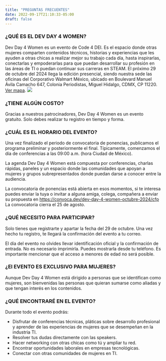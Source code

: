 ```yaml
---
title: "PREGUNTAS FRECUENTES"
date: 2022-09-17T21:10:33-05:00
draft: false
---
```


### ¿QUÉ ES EL DEV DAY 4 WOMEN?

Dev Day 4 Women es un evento de Code 4 DEI. Es el espacio donde otras mujeres comparten contenidos técnicos, historias y experiencias que les ayuden a otras chicas a realizar mejor su trabajo cada día, hasta inspirarlas, conectarlas y empoderarlas para que puedan desarrollar su profesión en las áreas de TI o puedan continuar sus carreras en STEAM. El próximo 29 de octubre del 2024 llega la edición presencial, siendo nuestra sede las oficinas del Corporativo Walmart México, ubicado en Boulevard Manuel Ávila Camacho 647, Colonia Periodistas, Miguel Hidalgo, CDMX, CP 11220. [Ver mapa](https://www.bing.com/maps?osid=1dc34f4a-750d-4fae-b0e2-149b7066bd10&cp=19.445449~-99.220909&lvl=17&pi=0&v=2&sV=2&form=S00027).
<a href="https://www.bing.com/maps?osid=1dc34f4a-750d-4fae-b0e2-149b7066bd10&cp=19.445449~-99.220909&lvl=17&pi=0&v=2&sV=2&form=S00027" target="_blank">
<img src="/images/blog/walmart.png" class="img-fluid mx-auto d-block">
</a>
<br>



### ¿TIENE ALGÚN COSTO?

Gracias a nuestros patrocinadores, Dev Day 4 Women es un evento gratuito. Solo debes realizar tu registro en tiempo y forma.


### ¿CUÁL ES EL HORARIO DEL EVENTO?

Una vez finalizado el periodo de convocatoria de ponencias, publicamos el programa preliminar y posteriormente el final. Típicamente, comenzamos el día de conferencias a las 09:00 a.m. (hora Ciudad de México).

La agenda Dev Day 4 Women está compuesta por conferencias, charlas rápidas, paneles y un espacio donde las comunidades que apoyan a mujeres y grupos subrepresentados donde puedan darse a conocer entre la audiencia.

La convocatoria de ponencias está abierta en esos momentos, si te interesa puedes enviar la tuya o invitar a alguna amiga, colega, compañera a enviar su propuesta en https://convoca.dev/dev-day-4-women-octubre-2024/cfp La convocatoria cierra el 25 de agosto.


### ¿QUÉ NECESITO PARA PARTICIPAR?

Solo tienes que registrarte y apartar la fecha del 29 de octubre. Una vez hecho tu registro, te llegará la confirmación del evento a tu correo.

El día del evento no olvides llevar identificación oficial y la confirmación de entrada. No es necesario imprimirla. Puedes mostrarla desde tu teléfono. Es importante mencionar que el acceso a menores de edad no será posible.

### ¿El EVENTO ES EXCLUSIVO PARA MUJERES?

Aunque Dev Day 4 Women está dirigido a personas que se identifican como mujeres, son bienvenidas las personas que quieran sumarse como aliadas y que tengan interés en los contenidos.

### ¿QUÉ ENCONTRARÉ EN EL EVENTO?

Durante todo el evento podrás:

- Disfrutar de conferencias técnicas, pláticas sobre desarrollo profesional y aprender de las experiencias de mujeres que se desempeñan en la industria TI.
- Resolver tus dudas directamente con las speakers.
- Hacer networking con otras chicas como tú y ampliar tu red.
- Encontrar oportunidades laborales en empresas tecnológicas.
- Conectar con otras comunidades de mujeres en TI.
